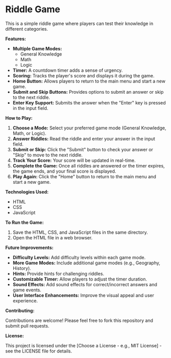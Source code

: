 # Riddle Game

This is a simple riddle game where players can test their knowledge in different categories.

**Features:**

* **Multiple Game Modes:** 
    * General Knowledge
    * Math
    * Logic
* **Timer:** A countdown timer adds a sense of urgency.
* **Scoring:** Tracks the player's score and displays it during the game.
* **Home Button:** Allows players to return to the main menu and start a new game.
* **Submit and Skip Buttons:** Provides options to submit an answer or skip to the next riddle.
* **Enter Key Support:** Submits the answer when the "Enter" key is pressed in the input field.

**How to Play:**

1. **Choose a Mode:** Select your preferred game mode (General Knowledge, Math, or Logic).
2. **Answer Riddles:** Read the riddle and enter your answer in the input field.
3. **Submit or Skip:** Click the "Submit" button to check your answer or "Skip" to move to the next riddle.
4. **Track Your Score:** Your score will be updated in real-time.
5. **Complete the Game:** Once all riddles are answered or the timer expires, the game ends, and your final score is displayed.
6. **Play Again:** Click the "Home" button to return to the main menu and start a new game.

**Technologies Used:**

* HTML
* CSS
* JavaScript

**To Run the Game:**

1. Save the HTML, CSS, and JavaScript files in the same directory.
2. Open the HTML file in a web browser.

**Future Improvements:**

* **Difficulty Levels:** Add difficulty levels within each game mode.
* **More Game Modes:** Include additional game modes (e.g., Geography, History).
* **Hints:** Provide hints for challenging riddles.
* **Customizable Timer:** Allow players to adjust the timer duration.
* **Sound Effects:** Add sound effects for correct/incorrect answers and game events.
* **User Interface Enhancements:** Improve the visual appeal and user experience.

**Contributing:**

Contributions are welcome! Please feel free to fork this repository and submit pull requests.

**License:**

This project is licensed under the [Choose a License - e.g., MIT License] - see the LICENSE file for details.